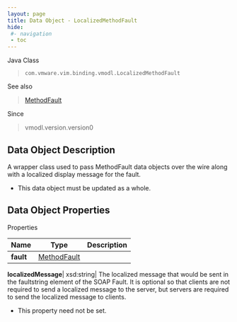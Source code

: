 ```yaml
---
layout: page
title: Data Object - LocalizedMethodFault
hide:
 #- navigation
 - toc
---
```






Java Class  
> `com.vmware.vim.binding.vmodl.LocalizedMethodFault`

See also  
> [MethodFault](vmodl.MethodFault.md)

Since  
> vmodl.version.version0


## Data Object Description 

A wrapper class used to pass MethodFault data objects over the wire along with a localized display message for the fault. 

  * This data object must be updated as a whole.



## Data Object Properties

Properties

Name |  Type |  Description   
---|---|---  
**fault**| [MethodFault](vmodl.MethodFault.md)|    
  
**localizedMessage**|  xsd:string|  The localized message that would be sent in the faultstring element of the SOAP Fault. It is optional so that clients are not required to send a localized message to the server, but servers are required to send the localized message to clients.   


 * This property need not be set.

  
  

  
